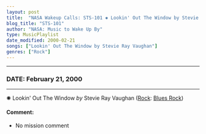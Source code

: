 ```yaml
---
layout: post
title:  "NASA Wakeup Calls: STS-101 ✺ Lookin' Out The Window by Stevie Ray Vaughan ✷ February 21, 2000"
blog_title: "STS-101"
author: "NASA: Music to Wake Up By"
type: MusicPlaylist
date_modified: 2000-02-21
songs: ["Lookin' Out The Window by Stevie Ray Vaughan"]
genres: ["Rock"]
---
```


----
### DATE: February 21, 2000
----
✺ Lookin' Out The Window *by* Stevie Ray Vaughan ([Rock](https://www.discogs.com/genre/Rock): [Blues Rock](https://www.discogs.com/style/Blues%20Rock)) <a target="blank_" href="https://www.discogs.com/Stevie-Ray-Vaughan-Double-Trouble-Change-It-Lookin-Out-The-Window/release/3635373">
    <i class="fas fa-compact-disc"
       title="Discogs entry for this song"
       alt="Discogs entry for this song"
       style="font-size: 1.1em;"></i></a>
    

#### Comment:
* No mission comment



<br/>
<center>
	<a target="_blank"
	   href="https://twitter.com/intent/tweet?hashtags=Space,NASA,Playlist,NASAWakeupCalls,SpaceProgram&text=🚀 {{ page.author}}, {{ page.title }}. {{ site.url }}{{ page.url }}&via=nasawakeupcalls"><i class="fab fa-twitter" title="Tweet this page" alt="Tweet this page" style="font-size: 1.3em;"></i></a>
	&nbsp; 	<i class="fas fa-user-astronaut" style="font-size: 1.5em;"></i> &nbsp;
    <a id="custom_amazon_link"
       type="amzn" search="#"
       category="popular music">
    <i class="fab fa-amazon" style="font-size: 1.3em;"></i></a>
</center>

<!-- Randomly resolve an individual entry from a song array -->
<script src="/assets/javascript/seedrandom.min.js"></script>
<script>
  var wake_me_up = ["Lookin' Out The Window by Stevie Ray Vaughan"];
  var prng = new Math.seedrandom();
  function randomSong() {
    song = wake_me_up[Math.floor(Math.random() * wake_me_up.length)];
    var amazon_link = document.getElementById("custom_amazon_link");
    amazon_link.setAttribute("search", song);
  }
  window.onload = randomSong();
</script>
